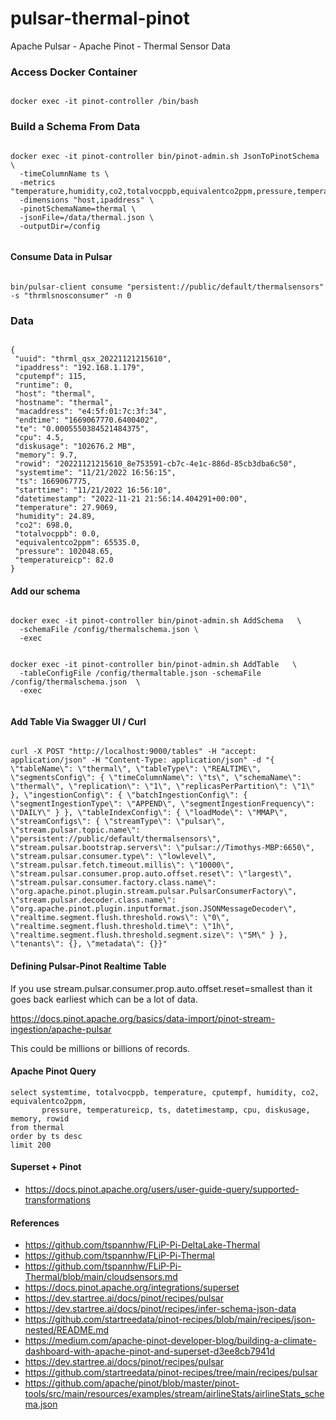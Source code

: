 # pulsar-thermal-pinot
Apache Pulsar - Apache Pinot - Thermal Sensor Data


### Access Docker Container

````

docker exec -it pinot-controller /bin/bash

````

### Build a Schema From Data

````

docker exec -it pinot-controller bin/pinot-admin.sh JsonToPinotSchema \
  -timeColumnName ts \
  -metrics "temperature,humidity,co2,totalvocppb,equivalentco2ppm,pressure,temperatureicp,cputempf"\
  -dimensions "host,ipaddress" \
  -pinotSchemaName=thermal \
  -jsonFile=/data/thermal.json \
  -outputDir=/config
  
````

#### Consume Data in Pulsar

````

bin/pulsar-client consume "persistent://public/default/thermalsensors" -s "thrmlsnosconsumer" -n 0

````

### Data

````

{
 "uuid": "thrml_qsx_20221121215610",
 "ipaddress": "192.168.1.179",
 "cputempf": 115,
 "runtime": 0,
 "host": "thermal",
 "hostname": "thermal",
 "macaddress": "e4:5f:01:7c:3f:34",
 "endtime": "1669067770.6400402",
 "te": "0.0005550384521484375",
 "cpu": 4.5,
 "diskusage": "102676.2 MB",
 "memory": 9.7,
 "rowid": "20221121215610_8e753591-cb7c-4e1c-886d-85cb3dba6c50",
 "systemtime": "11/21/2022 16:56:15",
 "ts": 1669067775,
 "starttime": "11/21/2022 16:56:10",
 "datetimestamp": "2022-11-21 21:56:14.404291+00:00",
 "temperature": 27.9069,
 "humidity": 24.89,
 "co2": 698.0,
 "totalvocppb": 0.0,
 "equivalentco2ppm": 65535.0,
 "pressure": 102048.65,
 "temperatureicp": 82.0
}

````

#### Add our schema

````

docker exec -it pinot-controller bin/pinot-admin.sh AddSchema   \
  -schemaFile /config/thermalschema.json \
  -exec
  
  
docker exec -it pinot-controller bin/pinot-admin.sh AddTable   \
  -tableConfigFile /config/thermaltable.json -schemaFile /config/thermalschema.json  \
  -exec
  
````

#### Add Table Via Swagger UI / Curl

````

curl -X POST "http://localhost:9000/tables" -H "accept: application/json" -H "Content-Type: application/json" -d "{ \"tableName\": \"thermal\", \"tableType\": \"REALTIME\", \"segmentsConfig\": { \"timeColumnName\": \"ts\", \"schemaName\": \"thermal\", \"replication\": \"1\", \"replicasPerPartition\": \"1\" }, \"ingestionConfig\": { \"batchIngestionConfig\": { \"segmentIngestionType\": \"APPEND\", \"segmentIngestionFrequency\": \"DAILY\" } }, \"tableIndexConfig\": { \"loadMode\": \"MMAP\", \"streamConfigs\": { \"streamType\": \"pulsar\", \"stream.pulsar.topic.name\": \"persistent://public/default/thermalsensors\", \"stream.pulsar.bootstrap.servers\": \"pulsar://Timothys-MBP:6650\", \"stream.pulsar.consumer.type\": \"lowlevel\", \"stream.pulsar.fetch.timeout.millis\": \"10000\", \"stream.pulsar.consumer.prop.auto.offset.reset\": \"largest\", \"stream.pulsar.consumer.factory.class.name\": \"org.apache.pinot.plugin.stream.pulsar.PulsarConsumerFactory\", \"stream.pulsar.decoder.class.name\": \"org.apache.pinot.plugin.inputformat.json.JSONMessageDecoder\", \"realtime.segment.flush.threshold.rows\": \"0\", \"realtime.segment.flush.threshold.time\": \"1h\", \"realtime.segment.flush.threshold.segment.size\": \"5M\" } }, \"tenants\": {}, \"metadata\": {}}"

````

#### Defining Pulsar-Pinot Realtime Table

If you use stream.pulsar.consumer.prop.auto.offset.reset=smallest than it goes back earliest which can be a lot of data.

https://docs.pinot.apache.org/basics/data-import/pinot-stream-ingestion/apache-pulsar

This could be millions or billions of records.   

#### Apache Pinot Query

````
select systemtime, totalvocppb, temperature, cputempf, humidity, co2, equivalentco2ppm,
       pressure, temperatureicp, ts, datetimestamp, cpu, diskusage, memory, rowid
from thermal 
order by ts desc
limit 200

````

#### Superset + Pinot

* https://docs.pinot.apache.org/users/user-guide-query/supported-transformations

#### References

* https://github.com/tspannhw/FLiP-Pi-DeltaLake-Thermal
* https://github.com/tspannhw/FLiP-Pi-Thermal
* https://github.com/tspannhw/FLiP-Pi-Thermal/blob/main/cloudsensors.md
* https://docs.pinot.apache.org/integrations/superset
* https://dev.startree.ai/docs/pinot/recipes/pulsar
* https://dev.startree.ai/docs/pinot/recipes/infer-schema-json-data
* https://github.com/startreedata/pinot-recipes/blob/main/recipes/json-nested/README.md
* https://medium.com/apache-pinot-developer-blog/building-a-climate-dashboard-with-apache-pinot-and-superset-d3ee8cb7941d
* https://dev.startree.ai/docs/pinot/recipes/pulsar
* https://github.com/startreedata/pinot-recipes/tree/main/recipes/pulsar
* https://github.com/apache/pinot/blob/master/pinot-tools/src/main/resources/examples/stream/airlineStats/airlineStats_schema.json

